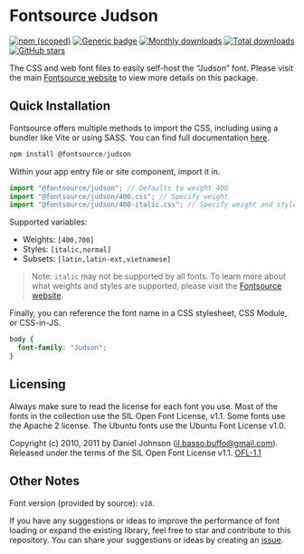 # Fontsource Judson

[![npm (scoped)](https://img.shields.io/npm/v/@fontsource/judson?color=brightgreen)](https://www.npmjs.com/package/@fontsource/judson) [![Generic badge](https://img.shields.io/badge/fontsource-passing-brightgreen)](https://github.com/fontsource/fontsource) [![Monthly downloads](https://badgen.net/npm/dm/@fontsource/judson)](https://github.com/fontsource/fontsource) [![Total downloads](https://badgen.net/npm/dt/@fontsource/judson)](https://github.com/fontsource/fontsource) [![GitHub stars](https://img.shields.io/github/stars/fontsource/fontsource.svg?style=social&label=Star)](https://github.com/fontsource/fontsource/stargazers)

The CSS and web font files to easily self-host the “Judson” font. Please visit the main [Fontsource website](https://fontsource.org/fonts/judson) to view more details on this package.

## Quick Installation

Fontsource offers multiple methods to import the CSS, including using a bundler like Vite or using SASS. You can find full documentation [here](https://fontsource.org/docs/getting-started/introduction).

```javascript
npm install @fontsource/judson
```

Within your app entry file or site component, import it in.

```javascript
import "@fontsource/judson"; // Defaults to weight 400
import "@fontsource/judson/400.css"; // Specify weight
import "@fontsource/judson/400-italic.css"; // Specify weight and style
```

Supported variables:
- Weights: `[400,700]`
- Styles: `[italic,normal]`
- Subsets: `[latin,latin-ext,vietnamese]`

> Note: `italic` may not be supported by all fonts. To learn more about what weights and styles are supported, please visit the [Fontsource website](https://fontsource.org/fonts/judson).

Finally, you can reference the font name in a CSS stylesheet, CSS Module, or CSS-in-JS.

```css
body {
  font-family: "Judson";
}
```

## Licensing
Always make sure to read the license for each font you use. Most of the fonts in the collection use the SIL Open Font License, v1.1. Some fonts use the Apache 2 license. The Ubuntu fonts use the Ubuntu Font License v1.0.

Copyright (c) 2010, 2011 by Daniel Johnson (il.basso.buffo@gmail.com). Released under the terms of the SIL Open Font License v1.1.
[OFL-1.1](http://scripts.sil.org/OFL)

## Other Notes
Font version (provided by source): `v18`.

If you have any suggestions or ideas to improve the performance of font loading or expand the existing library, feel free to star and contribute to this repository. You can share your suggestions or ideas by creating an [issue](https://github.com/fontsource/fontsource/issues).